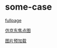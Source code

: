 # some-case
[fullpage](https://move-up.github.io/some-case/fullage/fullage1.html)

[仿京东焦点图](https://move-up.github.io/some-case/%E4%BA%AC%E4%B8%9C%E7%84%A6%E7%82%B9%E5%9B%BE/index.html)
 
[图片预加载](https://move-up.github.io/some-case/%E5%9B%BE%E7%89%87%E9%A2%84%E5%8A%A0%E8%BD%BD/index.html)

